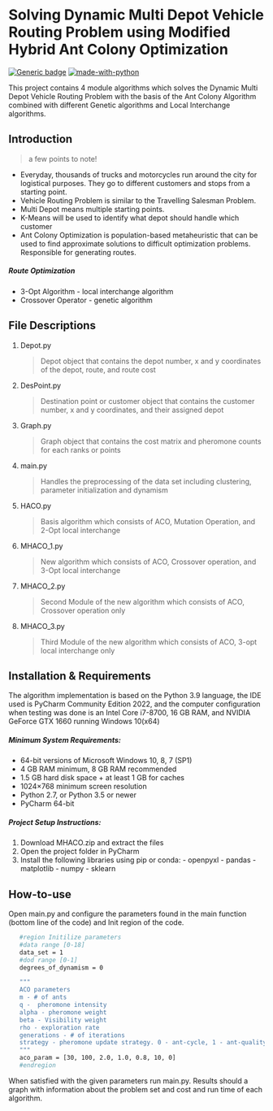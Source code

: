 # Solving Dynamic Multi Depot Vehicle Routing Problem using Modified Hybrid Ant Colony Optimization
[![Generic badge](https://img.shields.io/badge/build-passed-<COLOR>.svg)](https://shields.io/)      [![made-with-python](https://img.shields.io/badge/Made%20with-Python-1f425f.svg)](https://www.python.org/)

This project contains 4 module algorithms which solves the Dynamic Multi Depot Vehicle Routing Problem with the basis of the Ant Colony Algorithm combined with different Genetic algorithms and Local Interchange algorithms.

## Introduction
> a few points to note!
- Everyday, thousands of trucks and motorcycles run around the city for logistical purposes. They go to different customers and stops from a starting point.
- Vehicle Routing Problem is similar to the Travelling Salesman Problem.
- Multi Depot means multiple starting points.
- K-Means will be used to identify what depot should handle which customer
- Ant Colony Optimization  is population-based metaheuristic that can be used to find approximate solutions to difficult optimization problems. Responsible for generating routes.

##### Route Optimization
-  3-Opt Algorithm - local interchange algorithm
-  Crossover Operator - genetic algorithm

## File Descriptions
1. Depot.py
    >   Depot object that contains the depot number, x and y coordinates of the depot, route, and route cost
2. DesPoint.py
    >   Destination point or customer object that contains the customer number, x and y coordinates,  and their assigned depot
3. Graph.py
    >   Graph object that contains the cost matrix and pheromone counts for each ranks or points
4. main.py
    >   Handles the preprocessing of the data set including clustering, parameter initialization and dynamism
5. HACO.py
    >   Basis algorithm which consists of ACO, Mutation Operation, and 2-Opt local interchange
6. MHACO_1.py
    >   New algorithm which consists of ACO, Crossover operation, and 3-Opt local interchange
7. MHACO_2.py
    >   Second Module of the new algorithm which consists of ACO, Crossover operation only
8. MHACO_3.py
    >   Third Module of the new algorithm which consists of ACO, 3-opt local interchange only

## Installation & Requirements
The algorithm implementation is based on the Python 3.9 language, the IDE used is PyCharm Community Edition 2022, and the computer configuration when testing was done is an Intel Core i7-8700, 16 GB RAM, and NVIDIA GeForce GTX 1660 running Windows 10(x64)

##### Minimum System Requirements:
   - 64-bit versions of Microsoft Windows 10, 8, 7 (SP1)
   - 4 GB RAM minimum, 8 GB RAM recommended
   - 1.5 GB hard disk space + at least 1 GB for caches
   - 1024×768 minimum screen resolution
   - Python 2.7, or Python 3.5 or newer
   - PyCharm 64-bit
   
##### Project Setup Instructions:
1. Download MHACO.zip and extract the files
2. Open the project folder in PyCharm
3. Install the following libraries using pip or conda:
            - openpyxl
            - pandas
            - matplotlib
            - numpy
            - sklearn

## How-to-use
Open main.py and configure the parameters found in the main function (bottom line of the code)  and Init region of the code.
 ```sh
    #region Initilize parameters
    #data range [0-18]
    data_set = 1
    #dod range [0-1]
    degrees_of_dynamism = 0

    """
    ACO parameters
    m - # of ants
    q -  pheromone intensity
    alpha - pheromone weight
    beta - Visibility weight
    rho - exploration rate
    generations - # of iterations
    strategy - pheromone update strategy. 0 - ant-cycle, 1 - ant-quality, 2 - ant-density
    """
    aco_param = [30, 100, 2.0, 1.0, 0.8, 10, 0]
    #endregion
```
 When satisfied with the given parameters run main.py. Results should a graph with information about the problem set and cost and run time of each algorithm.
 


 
 



